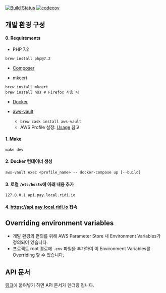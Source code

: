 [![Build Status](https://travis-ci.com/ridi-pay/backend.svg?token=xPAQFHxECFy2kMpwAYno&branch=master)](https://travis-ci.com/ridi-pay/backend)
[![codecov](https://codecov.io/gh/ridi-pay/backend/branch/master/graph/badge.svg?token=g1l9Hrb9zH)](https://codecov.io/gh/ridi-pay/backend)

## 개발 환경 구성

#### 0. Requirements
- PHP 7.2
```
brew install php@7.2
```

- [Composer](https://getcomposer.org/doc/00-intro.md#globally)

- mkcert
```
brew install mkcert
brew install nss # Firefox 사용 시
```

- [Docker](https://store.docker.com/editions/community/docker-ce-desktop-mac)
  
- [aws-vault](https://github.com/99designs/aws-vault)
  - `brew cask install aws-vault`
  - AWS Profile 설정: [Usage](https://github.com/99designs/aws-vault#usage) 참고

#### 1. Make
```
make dev
```

#### 2. Docker 컨테이너 생성
```
aws-vault exec <profile_name> -- docker-compose up [--build] 
```

#### 3. 로컬 `/etc/hosts`에 아래 내용 추가
```
127.0.0.1 api.pay.local.ridi.io
```

#### 4. https://api.pay.local.ridi.io 접속

## Overriding environment variables
- 개발 환경의 편의를 위해 AWS Parameter Store 내 Environment Variables가 정의되어 있습니다.
- 프로젝트 root 경로에 `.env` 파일을 추가하여 이 Environment Variables를 Overriding 할 수 있습니다. 

## API 문서
[링크](https://github.com/ridi-pay/backend/blob/master/docs/api/swagger.yaml)에 붙여넣기 하면 API 문서가 렌더링 됩니다.
